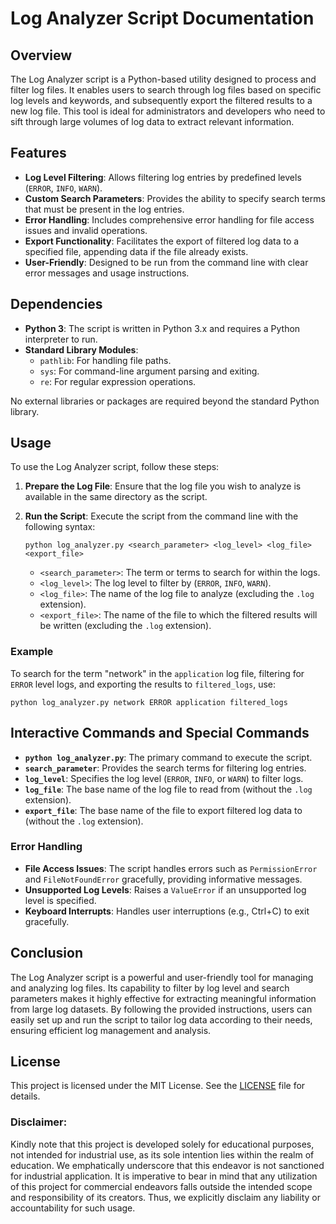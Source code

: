 # Log Analyzer Script Documentation

## Overview
The Log Analyzer script is a Python-based utility designed to process and filter log files. It enables users to search through log files based on specific log levels and keywords, and subsequently export the filtered results to a new log file. This tool is ideal for administrators and developers who need to sift through large volumes of log data to extract relevant information.

## Features
- **Log Level Filtering**: Allows filtering log entries by predefined levels (`ERROR`, `INFO`, `WARN`).
- **Custom Search Parameters**: Provides the ability to specify search terms that must be present in the log entries.
- **Error Handling**: Includes comprehensive error handling for file access issues and invalid operations.
- **Export Functionality**: Facilitates the export of filtered log data to a specified file, appending data if the file already exists.
- **User-Friendly**: Designed to be run from the command line with clear error messages and usage instructions.

## Dependencies
- **Python 3**: The script is written in Python 3.x and requires a Python interpreter to run.
- **Standard Library Modules**:
  - `pathlib`: For handling file paths.
  - `sys`: For command-line argument parsing and exiting.
  - `re`: For regular expression operations.

No external libraries or packages are required beyond the standard Python library.

## Usage
To use the Log Analyzer script, follow these steps:

1. **Prepare the Log File**: Ensure that the log file you wish to analyze is available in the same directory as the script.

2. **Run the Script**: Execute the script from the command line with the following syntax:

   ```
   python log_analyzer.py <search_parameter> <log_level> <log_file> <export_file>
   ```
   - `<search_parameter>`: The term or terms to search for within the logs.
   - `<log_level>`: The log level to filter by (`ERROR`, `INFO`, `WARN`).
   - `<log_file>`: The name of the log file to analyze (excluding the `.log` extension).
   - `<export_file>`: The name of the file to which the filtered results will be written (excluding the `.log` extension).

### Example
To search for the term "network" in the `application` log file, filtering for `ERROR` level logs, and exporting the results to `filtered_logs`, use:

```
python log_analyzer.py network ERROR application filtered_logs
```

## Interactive Commands and Special Commands
- **`python log_analyzer.py`**: The primary command to execute the script.
- **`search_parameter`**: Provides the search terms for filtering log entries.
- **`log_level`**: Specifies the log level (`ERROR`, `INFO`, or `WARN`) to filter logs.
- **`log_file`**: The base name of the log file to read from (without the `.log` extension).
- **`export_file`**: The base name of the file to export filtered log data to (without the `.log` extension).

### Error Handling
- **File Access Issues**: The script handles errors such as `PermissionError` and `FileNotFoundError` gracefully, providing informative messages.
- **Unsupported Log Levels**: Raises a `ValueError` if an unsupported log level is specified.
- **Keyboard Interrupts**: Handles user interruptions (e.g., Ctrl+C) to exit gracefully.

## Conclusion
The Log Analyzer script is a powerful and user-friendly tool for managing and analyzing log files. Its capability to filter by log level and search parameters makes it highly effective for extracting meaningful information from large log datasets. By following the provided instructions, users can easily set up and run the script to tailor log data according to their needs, ensuring efficient log management and analysis.

## **License**
This project is licensed under the MIT License. See the [LICENSE](LICENSE) file for details.

### **Disclaimer:**
Kindly note that this project is developed solely for educational purposes, not intended for industrial use, as its sole intention lies within the realm of education. We emphatically underscore that this endeavor is not sanctioned for industrial application. It is imperative to bear in mind that any utilization of this project for commercial endeavors falls outside the intended scope and responsibility of its creators. Thus, we explicitly disclaim any liability or accountability for such usage.
